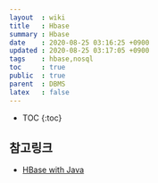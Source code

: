 ```yaml
---
layout  : wiki
title   : Hbase
summary : Hbase
date    : 2020-08-25 03:16:25 +0900
updated : 2020-08-25 03:17:05 +0900
tags    : hbase,nosql
toc     : true
public  : true
parent  : DBMS
latex   : false
---
```

* TOC
{:toc}

## 참고링크 

* [HBase with Java](https://www.baeldung.com/hbase) 
